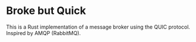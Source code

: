 # Broke but Quick

This is a Rust implementation of a message broker using the QUIC protocol. Inspired by AMQP (RabbitMQ).
